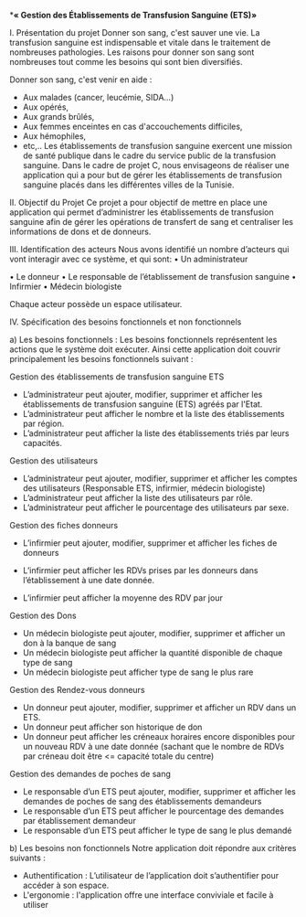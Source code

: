 
*******************************« Gestion des Établissements de Transfusion Sanguine (ETS)»******************************

I. Présentation du projet
Donner son sang, c&#39;est sauver une vie. La transfusion sanguine est indispensable et
vitale dans le traitement de nombreuses pathologies. Les raisons pour donner son sang
sont nombreuses tout comme les besoins qui sont bien diversifiés.

Donner son sang, c&#39;est venir en aide :
- Aux malades (cancer, leucémie, SIDA...)
- Aux opérés,
- Aux grands brûlés,
- Aux femmes enceintes en cas d&#39;accouchements difficiles,
- Aux hémophiles,
- etc,..
Les établissements de transfusion sanguine exercent une mission de santé publique
dans le cadre du service public de la transfusion sanguine.
Dans le cadre de projet C, nous envisageons de réaliser une application qui a pour but
de gérer les établissements de transfusion sanguine placés dans les différentes villes de
la Tunisie.

II. Objectif du Projet
Ce projet a pour objectif de mettre en place une application qui permet d’administrer les
établissements de transfusion sanguine afin de gérer les opérations de transfert de sang
et centraliser les informations de dons et de donneurs.

III. Identification des acteurs
Nous avons identifié un nombre d’acteurs qui vont interagir avec ce système, et qui
sont:
• Un administrateur

• Le donneur
• Le responsable de l’établissement de transfusion sanguine
• Infirmier
• Médecin biologiste

Chaque acteur possède un espace utilisateur.

IV. Spécification des besoins fonctionnels et non fonctionnels

a) Les besoins fonctionnels :
Les besoins fonctionnels représentent les actions que le système doit exécuter. Ainsi
cette application doit couvrir principalement les besoins fonctionnels suivant :

Gestion des établissements de transfusion sanguine ETS
- L’administrateur peut ajouter, modifier, supprimer et afficher les
établissements de transfusion sanguine (ETS) agréés par l&#39;Etat.
- L’administrateur peut afficher le nombre et la liste des établissements par
région.
- L’administrateur peut afficher la liste des établissements triés par leurs
capacités.

Gestion des utilisateurs
- L’administrateur peut ajouter, modifier, supprimer et afficher les comptes des
utilisateurs (Responsable ETS, infirmier, médecin biologiste)
- L’administrateur peut afficher la liste des utilisateurs par rôle.
- L’administrateur peut afficher le pourcentage des utilisateurs par sexe.

Gestion des fiches donneurs
- L’infirmier peut ajouter, modifier, supprimer et afficher les fiches de donneurs
- L’infirmier peut afficher les RDVs prises par les donneurs dans l’établissement
à une date donnée.

- L’infirmier peut afficher la moyenne des RDV par jour

Gestion des Dons
- Un médecin biologiste peut ajouter, modifier, supprimer et afficher un don à la
banque de sang
- Un médecin biologiste peut afficher la quantité disponible de chaque type de
sang
- Un médecin biologiste peut afficher type de sang le plus rare

Gestion des Rendez-vous donneurs
- Un donneur peut ajouter, modifier, supprimer et afficher un RDV dans un ETS.
- Un donneur peut afficher son historique de don
- Un donneur peut afficher les créneaux horaires encore disponibles pour un
nouveau RDV à une date donnée (sachant que le nombre de RDVs par créneau
doit être &lt;= capacité totale du centre)

Gestion des demandes de poches de sang
- Le responsable d’un ETS peut ajouter, modifier, supprimer et afficher les
demandes de poches de sang des établissements demandeurs
- Le responsable d’un ETS peut afficher le pourcentage des demandes par
établissement demandeur
- Le responsable d’un ETS peut afficher le type de sang le plus demandé

b) Les besoins non fonctionnels
Notre application doit répondre aux critères suivants :

- Authentification : L’utilisateur de l’application doit s’authentifier pour
accéder à son espace.
- L&#39;ergonomie : l&#39;application offre une interface conviviale et facile à
utiliser

